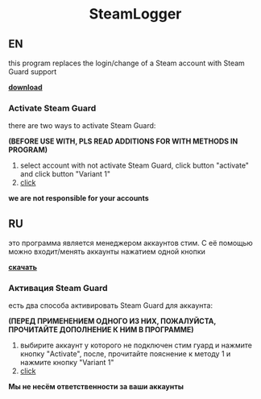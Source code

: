 # <p align="center">SteamLogger</p>
## EN
this program replaces the login/change of a Steam account with Steam Guard support

**[download](https://github.com/2sweetheart2/SteamLogger/releases/tag/1.2)**
### Activate Steam Guard
there are two ways to activate Steam Guard:

**(BEFORE USE WITH, PLS READ ADDITIONS FOR WITH METHODS IN PROGRAM)**

1) select account with not activate Steam Guard, click button "activate" and click button "Variant 1"
2) [click](https://github.com/Sovamorco/SteamSharedSecret)

**we are not responsible for your accounts**

## RU
это программа является менеджером аккаунтов стим. С её помощью можно входит/менять аккаунты нажатием одной кнопки

**[скачать](https://github.com/2sweetheart2/SteamLogger/releases/tag/1.2)**
### Активация Steam Guard
есть два способа активировать Steam Guard для аккаунта:

**(ПЕРЕД ПРИМЕНЕНИЕМ ОДНОГО ИЗ НИХ, ПОЖАЛУЙСТА, ПРОЧИТАЙТЕ ДОПОЛНЕНИЕ К НИМ В ПРОГРАММЕ)**

1) выбирите аккаунт у которого не подключен стим гуард и нажмите кнопку "Activate", после, прочитайте пояснение к методу 1 и нажмите кнопку "Variant 1"
2) [click](https://github.com/Sovamorco/SteamSharedSecret)

**Мы не несём ответственности за ваши аккаунты**

